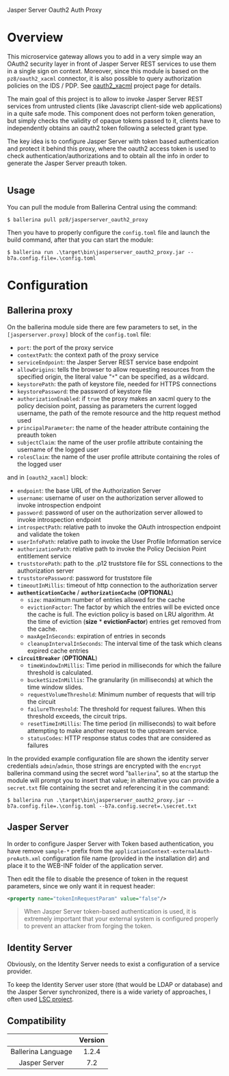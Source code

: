 Jasper Server Oauth2 Auth Proxy

# Overview

This microservice gateway allows you to add in a very simple way an OAuth2 security layer in front of Jasper Server REST services to use them in a single sign on context. Moreover, since this module is based on the `pz8/oauth2_xacml` connector, it is also possible to query authorization policies on the IDS / PDP. See [oauth2_xacml](https://github.com/giuseppeamato/oauth2-xacml-proxy) project page for details.

The main goal of this project is to allow to invoke Jasper Server REST services from untrusted clients (like Javascript client-side web applications) in a quite safe mode. 
This component does not perform token generation, but simply checks the validity of opaque tokens passed to it, clients have to independently obtains an oauth2 token following a selected grant type. 

The key idea is to configure Jasper Server with token based authentication and protect it behind this proxy, where the oauth2 access token is used to check authentication/authorizations and to obtain all the info in order to generate the Jasper Server preauth token.

<IMAGE>

## Usage

You can pull the module from Ballerina Central using the command:
```ballerina
$ ballerina pull pz8/jasperserver_oauth2_proxy
```

Then you have to properly configure the `config.toml` file and launch the build command, after that you can start the module:

```ballerina
$ ballerina run .\target\bin\jasperserver_oauth2_proxy.jar --b7a.config.file=.\config.toml 
```

# Configuration

## Ballerina proxy
On the ballerina module side there are few parameters to set, in the `[jasperserver.proxy]` block of the `config.toml` file:
+ `port`: the port of the proxy service
+ `contextPath`: the context path of the proxy service 
+ `serviceEndpoint`: the Jasper Server REST service base endpoint
+ `allowOrigins`: tells the browser to allow requesting resources from the specified origin, the literal value "`*`" can be specified, as a wildcard.
+ `keystorePath`: the path of keystore file, needed for HTTPS connections
+ `keystorePassword`: the password of keystore file
+ `authorizationEnabled`: if `true` the proxy makes an xacml query to the policy decision point, passing as parameters the current logged username, the path of the remote resource and the http request method used
+ `principalParameter`: the name of the header attribute containing the preauth token
+ `subjectClaim`: the name of the user profile attribute containing the username of the logged user
+ `rolesClaim`: the name of the user profile attribute containing the roles of the logged user

and in `[oauth2_xacml]` block:

+ `endpoint`: the base URL of the Authorization Server
+ `username`: username of user on the authorization server allowed to invoke introspection endpoint
+ `password`: password of user on the authorization server allowed to invoke introspection endpoint
+ `introspectPath`: relative path to invoke the OAuth introspection endpoint and validate the token
+ `userInfoPath`: relative path to invoke the User Profile Information service
+ `authorizationPath`: relative path to invoke the Policy Decision Point entitlement service
+ `truststorePath`: path to the .p12 truststore file for SSL connections to the authorization server
+ `truststorePassword`: password for truststore file
+ `timeoutInMillis`: timeout of http connection to the authorization server
+ **`authenticationCache`** / **`authorizationCache`** (**OPTIONAL**)
    + `size`: maximum number of entries allowed for the cache
    + `evictionFactor`: The factor by which the entries will be evicted once the cache is full. The eviction policy is based on LRU algorithm.
    At the time of eviction (**size** * **evictionFactor**) entries get removed from the cache.
    + `maxAgeInSeconds`: expiration of entries in seconds 
    + `cleanupIntervalInSeconds`: The interval time of the task which cleans expired cache entries
+ **`circuitBreaker`** (**OPTIONAL**)
   + `timeWindowInMillis`: Time period in milliseconds for which the failure threshold is calculated.
   + `bucketSizeInMillis`: The granularity (in milliseconds) at which the time window slides.
   + `requestVolumeThreshold`: Minimum number of requests that will trip the circuit
   + `failureThreshold`: The threshold for request failures. When this threshold exceeds, the circuit trips. 
   + `resetTimeInMillis`: The time period (in milliseconds) to wait before attempting to make another request to the upstream service.
   + `statusCodes`: HTTP response status codes that are considered as failures

In the provided example configuration file are shown the identity server credentials `admin`/`admin`, those strings are encrypted with the `encrypt` ballerina command using the secret word "`ballerina`", so at the startup the module will prompt you to insert that value; in alternative you can provide a `secret.txt` file containing the secret and referencing it in the command:

```ballerina
$ ballerina run .\target\bin\jasperserver_oauth2_proxy.jar --b7a.config.file=.\config.toml --b7a.config.secret=.\secret.txt 
```

## Jasper Server 

In order to configure Jasper Server with Token based authentication, you have remove `sample-*` prefix from the `applicationContext-externalAuth-preAuth.xml` configuration file name (provided in the installation dir) and place it to the WEB-INF folder of the application server.

Then edit the file to disable the presence of token in the request parameters, since we only want it in request header:

```xml
<property name="tokenInRequestParam" value="false"/>
```

>When Jasper Server token-based authentication is used, it is extremely important that your external system is configured properly to prevent an attacker from forging the token.

## Identity Server

Obviously, on the Identity Server needs to exist a configuration of a service provider.

To keep the Identity Server user store (that would be LDAP or database) and the Jasper Server synchronized, there is a wide variety of approaches, I often used [LSC project](https://github.com/lsc-project/lsc).


## Compatibility
|                          |    Version     |
|:------------------------:|:--------------:|
| Ballerina Language       | 1.2.4          |
| Jasper Server            | 7.2            |

